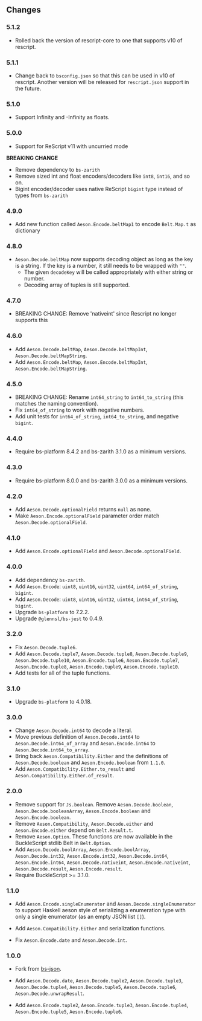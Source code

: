 ## Changes

### 5.1.2
* Rolled back the version of rescript-core to one that supports v10 of rescript.

### 5.1.1
* Change back to `bsconfig.json` so that this can be used in v10 of rescript. Another version will be released for `rescript.json` support in the future.

### 5.1.0
* Support Infinity and -Infinity as floats.

### 5.0.0

* Support for ReScript v11 with uncurried mode

**BREAKING CHANGE**

* Remove dependency to `bs-zarith`
* Remove sized int and float encoders/decoders like `int8`, `int16`, and so on.
* Bigint encoder/decoder uses native ReScript `bigint` type instead of types from `bs-zarith`

### 4.9.0

* Add new function called `Aeson.Encode.beltMap1` to encode `Belt.Map.t` as dictionary

### 4.8.0

* `Aeson.Decode.beltMap` now supports decoding object as long as the key is a string. If the key is a number, it still needs to be wrapped with `""`. 
  * The given `decodeKey` will be called appropriately with either string or number.
  * Decoding array of tuples is still supported.

### 4.7.0

* BREAKING CHANGE: Remove 'nativeint' since Rescript no longer supports this

### 4.6.0

* Add `Aeson.Decode.beltMap`, `Aeson.Decode.beltMapInt`, `Aeson.Decode.beltMapString`.
* Add `Aeson.Encode.beltMap`, `Aeson.Encode.beltMapInt`, `Aeson.Encode.beltMapString`.

### 4.5.0

* BREAKING CHANGE: Rename `int64_string` to `int64_to_string` (this matches the naming convention).
* Fix `int64_of_string` to work with negative numbers.
* Add unit tests for `int64_of_string`, `int64_to_string`, and negative `bigint`.

### 4.4.0

* Require bs-platform 8.4.2 and bs-zarith 3.1.0 as a minimum versions.

### 4.3.0

* Require bs-platform 8.0.0 and bs-zarith 3.0.0 as a minimum versions.

### 4.2.0

* Add `Aeson.Decode.optionalField` returns `null` as none.
* Make `Aeson.Encode.optionalField` parameter order match `Aeson.Decode.optionalField`.

### 4.1.0

* Add `Aeson.Encode.optionalField` and `Aeson.Decode.optionalField`.

### 4.0.0

* Add dependency `bs-zarith`.
* Add `Aeson.Encode`: `uint8`, `uint16`, `uint32`, `uint64`, `int64_of_string`, `bigint`.
* Add `Aeson.Decode`: `uint8`, `uint16`, `uint32`, `uint64`, `int64_of_string`, `bigint`.
* Upgrade `bs-platform` to 7.2.2.
* Upgrade `@glennsl/bs-jest` to 0.4.9.

### 3.2.0

* Fix `Aeson.Decode.tuple6`.
* Add `Aeson.Decode.tuple7`, `Aeson.Decode.tuple8`, `Aeson.Decode.tuple9`, `Aeson.Decode.tuple10`, `Aeson.Encode.tuple6`, `Aeson.Encode.tuple7`, `Aeson.Encode.tuple8`, `Aeson.Encode.tuple9`, `Aeson.Encode.tuple10`.
* Add tests for all of the tuple functions.

### 3.1.0

* Upgrade `bs-platform` to 4.0.18.

### 3.0.0

* Change `Aeson.Decode.int64` to decode a literal.
* Move previous definition of `Aeson.Decode.int64` to `Aeson.Decode.int64_of_array` and `Aeson.Encode.int64` to `Aeson.Decode.int64_to_array`.
* Bring back `Aeson.Compatibility.Either` and the definitions of `Aeson.Decode.boolean` and `Aeson.Encode.boolean` from `1.1.0`.
* Add `Aeson.Compatibility.Either.to_result` and `Aeson.Compatibility.Either.of_result`.

### 2.0.0

* Remove support for `Js.boolean`. Remove `Aeson.Decode.boolean`, `Aeson.Decode.booleanArray`, `Aeson.Encode.boolean` and `Aeson.Encode.boolean`.
* Remove `Aeson.Compatibility`, `Aeson.Decode.either` and `Aeson.Encode.either` depend on `Belt.Result.t`.
* Remove `Aeson.Option`. These functions are now available in the BuckleScript stdlib Belt in `Belt.Option`.
* Add `Aeson.Decode.boolArray`, `Aeson.Encode.boolArray`, `Aeson.Decode.int32`, `Aeson.Encode.int32`, `Aeson.Decode.int64`, `Aeson.Encode.int64`, `Aeson.Decode.nativeint`, `Aeson.Encode.nativeint`, `Aeson.Decode.result`, `Aeson.Encode.result`.
* Require BuckleScript >= 3.1.0.

### 1.1.0

* Add `Aeson.Encode.singleEnumerator` and `Aeson.Decode.singleEnumerator` to support Haskell aeson style of serializing a enumeration type with only a single enumerator (as an empty JSON list `[]`).

* Add `Aeson.Compatibility.Either` and serialization functions.

* Fix `Aeson.Encode.date` and `Aeson.Decode.int`.

### 1.0.0

* Fork from [bs-json](https://github.com/reasonml-community/bs-json).

* Add `Aeson.Decode.date`, `Aeson.Decode.tuple2`, `Aeson.Decode.tuple3`, `Aeson.Decode.tuple4`, `Aeson.Decode.tuple5`, `Aeson.Decode.tuple6`, `Aeson.Decode.unwrapResult`.

* Add `Aeson.Encode.tuple2`, `Aeson.Encode.tuple3`, `Aeson.Encode.tuple4`, `Aeson.Encode.tuple5`, `Aeson.Encode.tuple6`.

